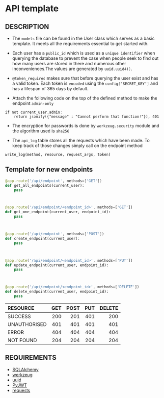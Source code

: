 # API template
## DESCRIPTION
- The `models` file can be found in the User class which serves as a 
basic template. It meets all the requirements essential to get started with.

- Each user has a `public_id` which is used as a `unique identifier` when querying
the database to prevent the case when people seek to find out how many users are 
stored in there and numerous other inconveniences.The values are generated
by `uuid.uuid4()`.

- `@token_required` makes sure that before querying the user exist and has a
valid token. Each token is `encoded` using the `config['SECRET_KEY']` and has
a lifespan of 365 days by default.

- Attach the following code on the top of the defined method to make 
the endpoint `admin-only`
```python3
if not current_user.admin:
    return jsonify({"message" : "Cannot perform that function!"}), 401
```

- The encryption for passwords is done by `werkzeug.security` module 
and the algorithm used is `sha256`

- The `api_log` table stores all the requests which have been made.
To keep track of those changes simply call on the endpoint method
```
write_log(method, resource, request_args, token)
```

## Template for new endpoints
```python
@app.route('/api/endpoint', methods=['GET'])
def get_all_endpoints(current_user):
    pass



@app.route('/api/endpoint/<endpoint_id>', methods=['GET'])
def get_one_endpoint(current_user, endpoint_id):
    pass



@app.route('/api/endpoint', methods=['POST'])
def create_endpoint(current_user):
    pass



@app.route('/api/endpoint/<endpoint_id>', methods=['PUT'])
def update_endpoint(current_user, endpoint_id):
    pass



@app.route('/api/endpoint/<endpoint_id>', methods=['DELETE'])
def delete_endpoint(current_user, endpoint_id):
    pass
```

| RESOURCE  | GET  | POST | PUT | DELETE
| :-------- |-----:| ----:| ---:| -----:|
| SUCCESS       | 200 | 201 | 401 | 200
| UNAUTHORISED  | 401 | 401 | 401 | 401
| ERROR         | 404 | 404 | 404 | 404
| NOT FOUND     | 204 | 204 | 204 | 204

## REQUIREMENTS
- [SQLAlchemy](https://flask-sqlalchemy.palletsprojects.com/en/2.x/)
- [werkzeug](https://werkzeug.palletsprojects.com/en/0.15.x/utils/#module-werkzeug.security)
- [uuid](https://docs.python.org/3.6/library/uuid.html)
- [PyJWT](https://github.com/GehirnInc/python-jwt)
- [requests]()
